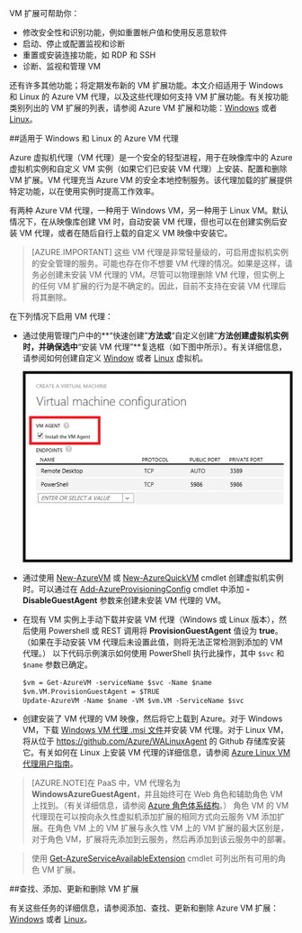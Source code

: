 

VM 扩展可帮助你：

-   修改安全性和识别功能，例如重置帐户值和使用反恶意软件
-   启动、停止或配置监视和诊断
-   重置或安装连接功能，如 RDP 和 SSH
-   诊断、监视和管理 VM

还有许多其他功能；将定期发布新的 VM 扩展功能。本文介绍适用于 Windows 和 Linux 的 Azure VM 代理，以及这些代理如何支持 VM 扩展功能。有关按功能类别列出的 VM 扩展的列表，请参阅 Azure VM 扩展和功能：[Windows](/documentation/articles/virtual-machines-windows-extensions-features) 或者 [Linux](/documentation/articles/virtual-machines-linux-extensions-features)。

##适用于 Windows 和 Linux 的 Azure VM 代理

Azure 虚拟机代理（VM 代理）是一个安全的轻型进程，用于在映像库中的 Azure 虚拟机实例和自定义 VM 实例（如果它们已安装 VM 代理）上安装、配置和删除 VM 扩展。VM 代理充当 Azure VM 的安全本地控制服务。该代理加载的扩展提供特定功能，以在使用实例时提高工作效率。

有两种 Azure VM 代理，一种用于 Windows VM，另一种用于 Linux VM。默认情况下，在从映像库创建 VM 时，自动安装 VM 代理，但也可以在创建实例后安装 VM 代理，或者在随后自行上载的自定义 VM 映像中安装它。

>[AZURE.IMPORTANT] 这些 VM 代理是非常轻量级的，可启用虚拟机实例的安全管理的服务。可能也存在你不想要 VM 代理的情况。如果是这样，请务必创建未安装 VM 代理的 VM。尽管可以物理删除 VM 代理，但实例上的任何 VM 扩展的行为是不确定的。因此，目前不支持在安装 VM 代理后将其删除。

在下列情况下启用 VM 代理：

-   通过使用管理门户中的**“快速创建”**方法或**“自定义创建”**方法创建虚拟机实例时，并确保选中**“安装 VM 代理”**复选框（如下图中所示）。有关详细信息，请参阅如何创建自定义 [Window](/documentation/articles/virtual-machines-windows-classic-createportal) 或者 [Linux](/documentation/articles/virtual-machines-linux-classic-createportal) 虚拟机。

    ![VM 代理复选框](./media/virtual-machines-common-classic-agents-and-extensions/IC719409.png)

-   通过使用 [New-AzureVM](https://msdn.microsoft.com/zh-cn/library/azure/dn495254.aspx) 或 [New-AzureQuickVM](https://msdn.microsoft.com/zh-cn/library/azure/dn495183.aspx) cmdlet 创建虚拟机实例时。可以通过在 [Add-AzureProvisioningConfig](https://msdn.microsoft.com/zh-cn/library/azure/dn495299.aspx) cmdlet 中添加 **-DisableGuestAgent** 参数来创建未安装 VM 代理的 VM。

-   在现有 VM 实例上手动下载并安装 VM 代理（Windows 或 Linux 版本），然后使用 Powershell 或 REST 调用将 **ProvisionGuestAgent** 值设为 **true**。（如果在手动安装 VM 代理后未设置此值，则将无法正常检测到添加的 VM 代理。） 以下代码示例演示如何使用 PowerShell 执行此操作，其中 `$svc` 和 `$name` 参数已确定。

        $vm = Get-AzureVM -serviceName $svc -Name $name
        $vm.VM.ProvisionGuestAgent = $TRUE
        Update-AzureVM -Name $name -VM $vm.VM -ServiceName $svc

-   创建安装了 VM 代理的 VM 映像，然后将它上载到 Azure。对于 Windows VM，下载 [Windows VM 代理 .msi 文件](http://download.microsoft.com/download/3/4/3/3437907D-745F-46EF-8116-7FC025BBEBDB/WindowsAzureVmAgent.2.6.1198.718.rd_art_stable.150415-1739.fre.msi)并安装 VM 代理。对于 Linux VM，将从位于 <https://github.com/Azure/WALinuxAgent> 的 Github 存储库安装它。有关如何在 Linux 上安装 VM 代理的详细信息，请参阅 [Azure Linux VM 代理用户指南](/documentation/articles/virtual-machines-linux-agent-user-guide)。

>[AZURE.NOTE]在 PaaS 中，VM 代理名为 **WindowsAzureGuestAgent**，并且始终可在 Web 角色和辅助角色 VM 上找到。（有关详细信息，请参阅 [Azure 角色体系结构](http://blogs.msdn.com/b/kwill/archive/2011/05/05/windows-azure-role-architecture.aspx)。） 角色 VM 的 VM 代理现在可以按向永久性虚拟机添加扩展的相同方式向云服务 VM 添加扩展。在角色 VM 上的 VM 扩展与永久性 VM 上的 VM 扩展的最大区别是，对于角色 VM，扩展将先添加到云服务，然后再添加到该云服务中的部署。

>使用 [Get-AzureServiceAvailableExtension](https://msdn.microsoft.com/zh-cn/library/azure/dn722498.aspx) cmdlet 可列出所有可用的角色 VM 扩展。

##查找、添加、更新和删除 VM 扩展  

有关这些任务的详细信息，请参阅添加、查找、更新和删除 Azure VM 扩展：[Windows](/documentation/articles/virtual-machines-windows-classic-manage-extensions) 或者 [Linux](/documentation/articles/virtual-machines-linux-classic-manage-extensions)。
